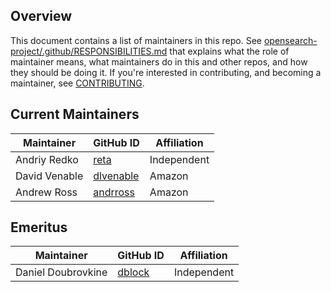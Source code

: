 ## Overview

This document contains a list of maintainers in this repo. See [opensearch-project/.github/RESPONSIBILITIES.md](https://github.com/opensearch-project/.github/blob/main/RESPONSIBILITIES.md#maintainer-responsibilities) that explains what the role of maintainer means, what maintainers do in this and other repos, and how they should be doing it. If you're interested in contributing, and becoming a maintainer, see [CONTRIBUTING](CONTRIBUTING.md).

## Current Maintainers

| Maintainer    | GitHub ID                                 | Affiliation |
| ------------- | ----------------------------------------- | ----------- |
| Andriy Redko  | [reta](https://github.com/reta)           | Independent |
| David Venable | [dlvenable](https://github.com/dlvenable) | Amazon      |
| Andrew Ross   | [andrross](https://github.com/andrross)   | Amazon      |

## Emeritus

| Maintainer         | GitHub ID                           | Affiliation |
| ------------------ | ----------------------------------- | ----------- |
| Daniel Doubrovkine | [dblock](https://github.com/dblock) | Independent |
